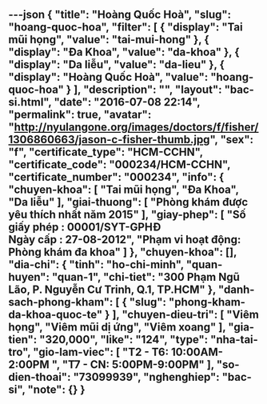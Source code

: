 ---json
{
    "title": "Hoàng Quốc Hoà",
    "slug": "hoang-quoc-hoa",
    "filter": [
        {
            "display": "Tai mũi họng",
            "value": "tai-mui-hong"
        },
        {
            "display": "Đa Khoa",
            "value": "da-khoa"
        },
        {
            "display": "Da liễu",
            "value": "da-lieu"
        },
        {
            "display": "Hoàng Quốc Hoà",
            "value": "hoang-quoc-hoa"
        }
    ],
    "description": "",
    "layout": "bac-si.html",
    "date": "2016-07-08 22:14",
    "permalink": true,
    "avatar": "http://nyulangone.org/images/doctors/f/fisher/1306860663/jason-c-fisher-thumb.jpg",
    "sex": "f",
    "certificate_type": "HCM-CCHN",
    "certificate_code": "000234/HCM-CCHN",
    "certificate_number": "000234",
    "info": {
        "chuyen-khoa": [
            "Tai mũi họng",
            "Đa Khoa",
            "Da liễu"
        ],
        "giai-thuong": [
            "Phòng khám được yêu thích nhất năm 2015"
        ],
        "giay-phep": [
            "Số giấy phép : 00001/SYT-GPHĐ <br /> Ngày cấp : 27-08-2012",
            "Phạm vi hoạt động: Phòng khám đa khoa"
        ]
    },
    "chuyen-khoa": [],
    "dia-chi": {
        "tinh": "ho-chi-minh",
        "quan-huyen": "quan-1",
        "chi-tiet": "300 Phạm Ngũ Lão, P. Nguyễn Cư Trinh, Q.1, TP.HCM"
    },
    "danh-sach-phong-kham": [
        {
            "slug": "phong-kham-da-khoa-quoc-te"
        }
    ],
    "chuyen-dieu-tri": [
        "Viêm họng",
        "Viêm mũi dị ứng",
        "Viêm xoang"
    ],
    "gia-tien": "320,000",
    "like": "124",
    "type": "nha-tai-tro",
    "gio-lam-viec": [
        "T2 - T6: 10:00AM-2:00PM ",
        "T7 - CN: 5:00PM-9:00PM"
    ],
    "so-dien-thoai": "73099939",
    "nghenghiep": "bac-si",
    "note": {}
}
---
